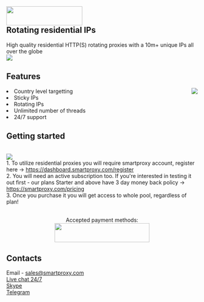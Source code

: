 ## <img src="https://smartproxy.com/wp-content/themes/smartproxy/images/smartproxy-logo.svg" alt="" width="200" height="50"> <br>Rotating residential IPs

High quality residential HTTP(S) rotating proxies with a 10m+ unique IPs all over the globe
<br>[<img src="https://smartproxy.com/wp-content/uploads/2019/04/How-Smartproxy-Proxy-network-Works.svg">](https://smartproxy.com/how-it-works)

## Features
<img align="right" src="https://media.giphy.com/media/jQyXHJ6HN33XoJpAry/giphy.gif">
<li>Country level targetting
<li>Sticky IPs
<li>Rotating IPs
<li>Unlimited number of threads
<li>24/7 support

## Getting started
<br>[<img src="https://smartproxy.com/wp-content/uploads/2019/04/How-to-buy-Smartproxy-plans-now.svg">](https://smartproxy.com/pricing)
<br> 1. To utilize residential proxies you will require smartproxy account, register here -> https://dashboard.smartproxy.com/register
<br> 2. You will need an active subscription too. If you're interested in testing it out first - our plans Starter and above have 3 day money back policy -> https://smartproxy.com/pricing
<br> 3. Once you purchase it you will get access to whole pool, regardless of plan!
<br><br><center>Accepted payment methods:
<br>[<img src="https://smartproxy.com/wp-content/uploads/2018/09/payment-methods-smartproxy-residential-rotating-proxies.svg" alt="" width="250" height="50">](https://smartproxy.com/pricing)</center>

## Contacts
Email - sales@smartproxy.com
<br><a href="https://smartproxy.com">Live chat 24/7</a>
<br><a href="https://join.skype.com/invite/bZDHw4NZg2G9">Skype</a>
<br><a href="https://t.me/smartproxy_com">Telegram</a>

